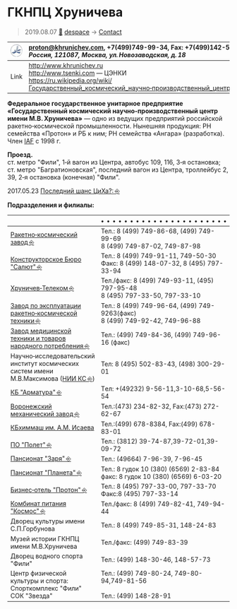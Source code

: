 # ГКНПЦ Хруничева
> 2019.08.07 [🚀](../index/index.md) [despace](index.md) → [Contact](contact.md)

|[![](f/contact/g/khrunichev_logo1_thumb.jpg)](f/contact/g/khrunichev_logo1.png)|<proton@khrunichev.com>, +7(499)749-99-34, Fax: +7(499)142-59-00;<br> *Россия, 121087, Москва, ул. Новозаводская, д. 18*|
|:--|:--|
|Link|<http://www.khrunichev.ru><br> <http://www.tsenki.com> — ЦЭНКИ<br> <https://ru.wikipedia.org/wiki/Государственный_космический_научно‑производственный_центр_имени_М._В._Хруничева>|

**Федеральное государственное унитарное предприятие «Государственный космический научно‑производственный центр имени М.В. Хруничева»** — одно из ведущих предприятий российской ракетно‑космической промышленности. Нынешняя продукция: РН семейства «Протон» и РБ к ним; РН семейства «Ангара» (разработка). Член [IAF](zz_iaf.md) с 1998 г.

**Проезд.**  
ст. метро "Фили", 1‑й вагон из Центра, автобус 109, 116, 3‑я остановка;  
ст. метро "Багратионовская", последний вагон из Центра, троллейбус 2, 39, 2‑я остановка (конечная) "Фили".


<p style="page-break-after:always"> </p>

2017.05.23 [Последний шанс ЦиХа?: ⎆](http://alien3.livejournal.com/2126033.html)

**Подразделения и филиалы:**

| |•   •   •   •   •   •   •   •   •   •   •   •   •   •   •   •   •   •   •   •   •   •|
|:--|:--|
|[Ракетно‑космический завод ⎆](http://www.khrunichev.ru/main.php?:id=77)|Тел.: 8 (499) 749-86-68, (499) 749-99-69 <br> 8 (499) 749-87-02, 749-87-98|
|[Конструкторское Бюро "Салют" ⎆](http://www.khrunichev.ru/main.php?:id=74)|Тел.: 8 (499) 749-91-11, 749-50-30 <br> Факс: 8 (499) 148-07-32, 8 (495) 797-33-94|
|[Хруничев‑Телеком ⎆](http://www.khrunichev.ru/main.php?:id=80)|Тел./факс: 8 (499) 749-93-11, (495) 797-95-48 <br> 8 (495) 797-33-50, 797-33-10|
|[Завод по эксплуатации ракетно‑космической техники ⎆](http://www.khrunichev.ru/main.php?:id=78)|Тел.: 8 (499) 749-96-64, (499) 749-9263(факс) <br> 8 (499) 749-92-42, 749-96-88|
|[Завод медицинской техники и товаров народного потребления ⎆](http://www.zavodmt.ru/ru/index.php)|Тел.: (499) 749-84-36, (499) 749-96-16 (факс)|
|Научно‑исследовательский институт космических систем имени М.В.Максимова ([НИИ КС ⎆](http://www.khrunichev.ru/main.php?:id=81))|Тел: 8 (495) 502-83-43, (498) 300-29-01|
|[КБ "Арматура" ⎆](http://www.khrunichev.ru/main.php?:id=79)|Тeл: +(49232) 9-56-11,3-10-68,5-56-54|
|[Воронежский механический завод ⎆](http://www.khrunichev.ru/main.php?:id=121)|Тел.:(473) 234-82-32, Fax:(473) 272-62-67|
|[КБхиммаш им. А.М. Исаева](zz_kbhm.md)|Тел.:(499) 678-8384, Fax:(499) 678-83-01|
|[ПО "Полет" ⎆](http://www.khrunichev.ru/main.php?:id=122)|Тел.: (3812) 39-74-87,39-72-01,39-09-72|
|[Пансионат "Заря" ⎆](http://www.hotelzarya.ru/)|Тел.: (49664) 7-96-39, 7-96-45|
|[Пансионат "Планета" ⎆](http://www.khrunichev.ru/main.php?:id=181)|Тел.: 8 гудок 10 (380) (6569) 2-83-84 <br> факс: 8 гудок 10 (380) (6569) 6-03-20|
|[Бизнес‑отель "Протон" ⎆](http://www.protonhotel.ru/)|Тел.: 8 (495) 797-33-00, 797-33-70 <br> Факс:8 (495) 797-33-14|
|[Комбинат питания "Космос" ⎆](http://www.khrunichev.ru/main.php?:id=34)|Тел./факс: 8 (499) 749-82-41, 749-94-44|
|Дворец культуры имени С.П.Горбунова|Тел.: 8 (499) 749-85-31, 148-24-83|
|Музей истории ГКНПЦ имени М.В.Хруничева|Тел./факс: (499) 749-83-39|
|Дворец водного спорта "Фили"|Тел.: (499) 148-30-46, 148-57-73|
|Центр физической культуры и спорта: <br> Спорткомплекс "Фили" <br> СОК "Звезда"|Тел.: (499) 749-80-24, 749-80-94,749-81-56 <br>   <br> Тел.: (499) 148-28-91|
